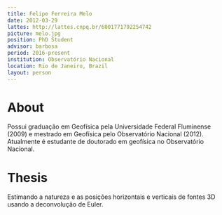 ```yaml
---
title: Felipe Ferreira Melo
date: 2012-03-29
lattes: http://lattes.cnpq.br/6001771792254742
picture: melo.jpg
position: PhD Student
advisor: barbosa
period: 2016-present
institution: Observatório Nacional
location: Rio de Janeiro, Brazil
layout: person
---
```


# About

Possui graduação em Geofísica pela Universidade Federal Fluminense (2009) e
mestrado em Geofísica pelo Observatório Nacional (2012). Atualmente é estudante de doutorado em geofísica no Observatório Nacional.

# Thesis

Estimando a natureza e as posições horizontais e verticais de fontes 3D usando
a deconvolução de Euler.
